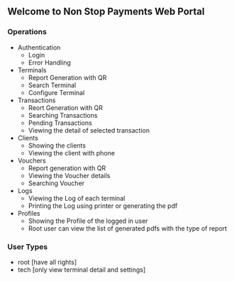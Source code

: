## Welcome to Non Stop Payments Web Portal



### Operations

- Authentication
  - Login
  - Error Handling
- Terminals
  - Report Generation with QR 
  - Search Terminal
  - Configure Terminal
- Transactions
  - Reort Generation with QR 
  - Searching Transactions
  - Pending Transactions
  - Viewing the detail of selected transaction
- Clients
  - Showing the clients 
  - Viewing the client with phone
- Vouchers
  - Report generation with QR
  - Viewing the Voucher details
  - Searching Voucher
- Logs
  - Viewing the Log of each terminal
  - Printing the Log using printer or generating the pdf
- Profiles
  - Showing the Profile of the logged in user
  - Root user can view the list of generated pdfs with the type of report

### User Types

- root [have all rights]
- tech [only view terminal detail and settings]


